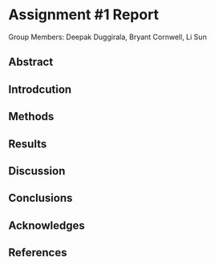 # Assignment #1 Report
Group Members: Deepak Duggirala, Bryant Cornwell, Li Sun

## Abstract



## Introdcution



## Methods
 
 
 
## Results
 
 
 
## Discussion



## Conclusions



## Acknowledges



## References



